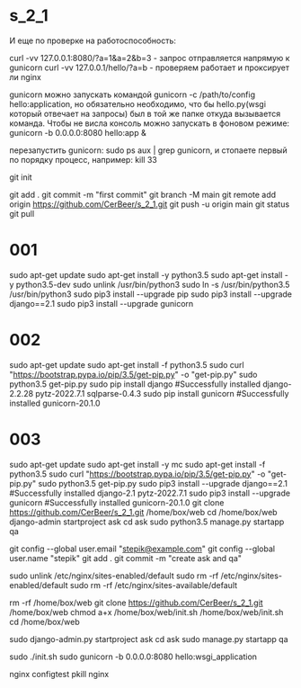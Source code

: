 # s_2_1

И еще по проверке на работоспособность:

curl -vv 127.0.0.1:8080/?a=1&a=2&b=3 - запрос отправляется напрямую к gunicorn
curl -vv 127.0.0.1/hello/?a=b - проверяем работает и проксирует ли nginx

gunicorn можно запускать командой gunicorn -c /path/to/config hello:application, но обязательно необходимо, что бы hello.py(wsgi который отвечает на запросы) был в той же папке откуда вызывается команда.
Чтобы не висла консоль можно запускать в фоновом режиме: gunicorn -b 0.0.0.0:8080 hello:app &

перезапустить gunicorn: sudo ps aux ﻿| grep gunicorn, ﻿и стопаете первый по порядку процесс, например: ﻿kill 33

git init

git add .
git commit -m "first commit"
git branch -M main
git remote add origin https://github.com/CerBeer/s_2_1.git
git push -u origin main
git status
git pull

# 001
sudo apt-get update
sudo apt-get install -y python3.5
sudo apt-get install -y python3.5-dev
sudo unlink /usr/bin/python3
sudo ln -s /usr/bin/python3.5 /usr/bin/python3
sudo pip3 install --upgrade pip
sudo pip3 install --upgrade django==2.1
sudo pip3 install --upgrade gunicorn

# 002
sudo apt-get update
sudo apt-get install -f python3.5
sudo curl "https://bootstrap.pypa.io/pip/3.5/get-pip.py" -o "get-pip.py"
sudo python3.5 get-pip.py
sudo pip install django
#Successfully installed django-2.2.28 pytz-2022.7.1 sqlparse-0.4.3
sudo pip install gunicorn
#Successfully installed gunicorn-20.1.0

# 003
sudo apt-get update
sudo apt-get install -y mc
sudo apt-get install -f python3.5
sudo curl "https://bootstrap.pypa.io/pip/3.5/get-pip.py" -o "get-pip.py"
sudo python3.5 get-pip.py
sudo pip3 install --upgrade django==2.1
#Successfully installed django-2.1 pytz-2022.7.1
sudo pip3 install --upgrade gunicorn
#Successfully installed gunicorn-20.1.0
git clone https://github.com/CerBeer/s_2_1.git /home/box/web
cd /home/box/web
django-admin startproject ask
cd ask
sudo python3.5 manage.py startapp qa

git config --global user.email "stepik@example.com"
git config --global user.name "stepik"
git add .
git commit -m "create ask and qa"


sudo unlink /etc/nginx/sites-enabled/default
sudo rm -rf /etc/nginx/sites-enabled/default
sudo rm -rf /etc/nginx/sites-available/default



rm -rf /home/box/web
git clone https://github.com/CerBeer/s_2_1.git /home/box/web
chmod a+x /home/box/web/init.sh
/home/box/web/init.sh
cd /home/box/web

sudo django-admin.py startproject ask
cd ask
sudo manage.py startapp qa


sudo ./init.sh
sudo gunicorn -b 0.0.0.0:8080 hello:wsgi_application

nginx configtest
pkill nginx
